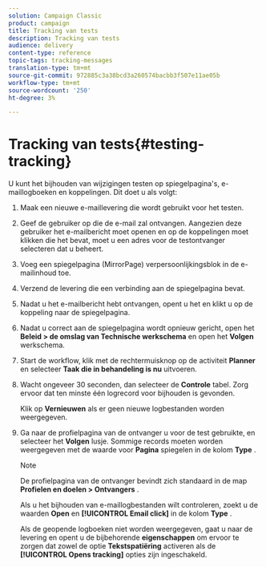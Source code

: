 ```yaml
---
solution: Campaign Classic
product: campaign
title: Tracking van tests
description: Tracking van tests
audience: delivery
content-type: reference
topic-tags: tracking-messages
translation-type: tm+mt
source-git-commit: 972885c3a38bcd3a260574bacbb3f507e11ae05b
workflow-type: tm+mt
source-wordcount: '250'
ht-degree: 3%

---
```



# Tracking van tests{#testing-tracking}

U kunt het bijhouden van wijzigingen testen op spiegelpagina&#39;s, e-maillogboeken en koppelingen. Dit doet u als volgt:

1. Maak een nieuwe e-maillevering die wordt gebruikt voor het testen.
1. Geef de gebruiker op die de e-mail zal ontvangen. Aangezien deze gebruiker het e-mailbericht moet openen en op de koppelingen moet klikken die het bevat, moet u een adres voor de testontvanger selecteren dat u beheert.
1. Voeg een spiegelpagina (MirrorPage) verpersoonlijkingsblok in de e-mailinhoud toe.
1. Verzend de levering die een verbinding aan de spiegelpagina bevat.
1. Nadat u het e-mailbericht hebt ontvangen, opent u het en klikt u op de koppeling naar de spiegelpagina.
1. Nadat u correct aan de spiegelpagina wordt opnieuw gericht, open het **Beleid > de omslag van Technische werkschema** en open het **Volgen** werkschema.
1. Start de workflow, klik met de rechtermuisknop op de activiteit **Planner** en selecteer **Taak die in behandeling is nu** uitvoeren.
1. Wacht ongeveer 30 seconden, dan selecteer de **Controle** tabel. Zorg ervoor dat ten minste één logrecord voor bijhouden is gevonden.

   Klik op **Vernieuwen** als er geen nieuwe logbestanden worden weergegeven.

1. Ga naar de profielpagina van de ontvanger u voor de test gebruikte, en selecteer het **Volgen** lusje. Sommige records moeten worden weergegeven met de waarde voor **Pagina** spiegelen in de kolom **Type** .

   >[!NOTE]
   >
   >De profielpagina van de ontvanger bevindt zich standaard in de map **Profielen en doelen > Ontvangers** .

   Als u het bijhouden van e-maillogbestanden wilt controleren, zoekt u de waarden **Open** en **[!UICONTROL Email click]** in de kolom **Type** .

   Als de geopende logboeken niet worden weergegeven, gaat u naar de levering en opent u de bijbehorende **eigenschappen** om ervoor te zorgen dat zowel de optie **Tekstspatiëring** activeren als de **[!UICONTROL Opens tracking]** opties zijn ingeschakeld.

